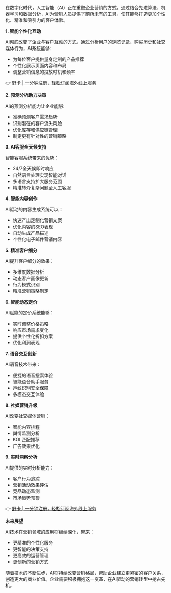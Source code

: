 在数字化时代，人工智能（AI）正在重塑企业营销的方式。通过结合先进算法、机器学习和数据分析，AI为营销人员提供了前所未有的工具，使其能够打造更加个性化、精准和吸引力的客户体验。

**1. 智能个性化互动**

AI彻底改变了企业与客户互动的方式。通过分析用户的浏览记录、购买历史和社交媒体行为，AI系统能够:
- 为每位客户提供量身定制的产品推荐
- 个性化展示页面内容和布局
- 调整营销信息的投放时机和频率

👉 [野卡 | 一分钟注册，轻松订阅海外线上服务](https://bit.ly/bewildcard)

**2. 预测分析助力决策**

AI的预测分析能力让企业能够:
- 准确预测客户需求趋势
- 识别潜在的客户流失风险
- 优化库存和供应链管理
- 制定更有针对性的营销策略

**3. AI客服全天候支持**

智能客服系统带来的优势：
- 24/7全天候即时响应
- 自然语言处理实现智能对话
- 多语言支持扩大服务范围
- 精准转介复杂问题至人工客服

**4. 智能内容创作**

AI驱动的内容生成系统可以：
- 快速产出定制化营销文案
- 优化内容的SEO表现
- 自动生成产品描述
- 个性化电子邮件营销内容

**5. 精准客户细分**

AI提升客户细分的效果：
- 多维度数据分析
- 动态客户画像更新
- 行为模式识别
- 精准营销策略制定

**6. 智能动态定价**

AI赋能的定价系统能够：
- 实时调整价格策略
- 响应市场需求变化
- 提供个性化折扣方案
- 优化利润表现

**7. 语音交互创新**

AI语音技术带来：
- 便捷的语音搜索体验
- 智能语音助手服务
- 声纹识别安全保障
- 多模态交互体验

**8. 社媒营销升级**

AI改变社交媒体营销：
- 智能内容排程
- 舆情监测分析
- KOL匹配推荐
- 广告效果优化

**9. 实时洞察分析**

AI提供的实时分析能力：
- 客户行为追踪
- 营销活动效果评估
- 竞品动态监测
- 市场趋势预警

👉 [野卡 | 一分钟注册，轻松订阅海外线上服务](https://bit.ly/bewildcard)

**未来展望**

AI技术在营销领域的应用将继续深化，带来：
- 更精准的个性化服务
- 更智能的决策支持
- 更高效的运营管理
- 更创新的营销方式

随着技术的不断进步，AI将持续改变营销格局，帮助企业建立更紧密的客户关系，创造更大的商业价值。企业需要积极拥抱这一变革，在AI驱动的营销转型中抢占先机。